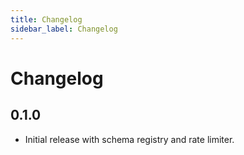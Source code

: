 ```yaml
---
title: Changelog
sidebar_label: Changelog
---
```


# Changelog

## 0.1.0
- Initial release with schema registry and rate limiter.
